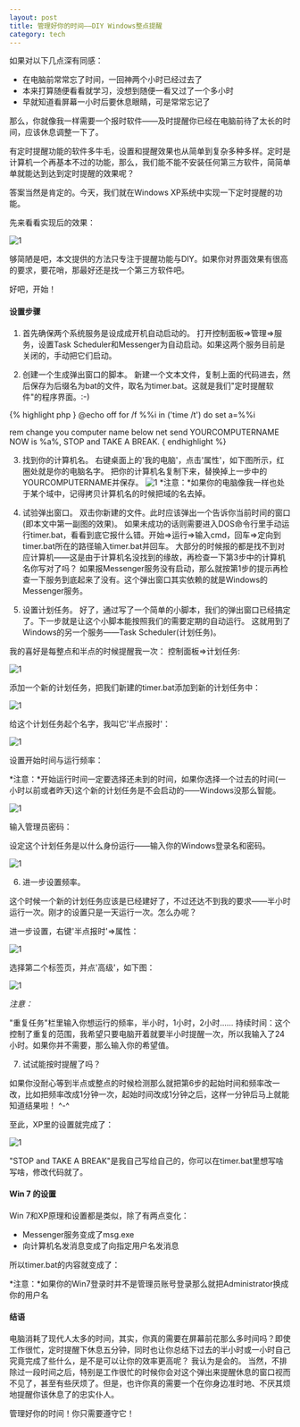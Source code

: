 ```yaml
---
layout: post
title: 管理好你的时间——DIY Windows整点提醒
category: tech
---
```


如果对以下几点深有同感：

* 在电脑前常常忘了时间，一回神两个小时已经过去了
* 本来打算随便看看就学习，没想到随便一看又过了一个多小时
* 早就知道看屏幕一小时后要休息眼睛，可是常常忘记了

那么，你就像我一样需要一个报时软件——及时提醒你已经在电脑前待了太长的时间，应该休息调整一下了。

有定时提醒功能的软件多牛毛，设置和提醒效果也从简单到复杂多种多样。定时是计算机一个再基本不过的功能，那么，我们能不能不安装任何第三方软件，简简单单就能达到达到定时提醒的效果呢？

答案当然是肯定的。今天，我们就在Windows XP系统中实现一下定时提醒的功能。

先来看看实现后的效果：

![1](http://i.imgur.com/Qtz0Z.png)

够简陋是吧，本文提供的方法只专注于提醒功能与DIY。如果你对界面效果有很高的要求，要花哨，那最好还是找一个第三方软件吧。

好吧，开始！ 

#### 设置步骤
1. 首先确保两个系统服务是设成成开机自动启动的。
打开控制面板=>管理=>服务，设置Task Scheduler和Messenger为自动启动。如果这两个服务目前是关闭的，手动把它们启动。

2. 创建一个生成弹出窗口的脚本。
新建一个文本文件，复制上面的代码进去，然后保存为后缀名为bat的文件，取名为timer.bat。这就是我们"定时提醒软件"的程序界面。:-)

{% highlight php }
@echo off
for /f %%i in ('time /t') do set a=%%i

rem change you computer name below
net send YOURCOMPUTERNAME NOW is %a%, STOP and TAKE A BREAK. 
{ endhighlight %}

3. 找到你的计算机名。
右键桌面上的'我的电脑'，点击'属性'，如下图所示，红圈处就是你的电脑名字。
把你的计算机名复制下来，替换掉上一步中的YOURCOMPUTERNAME并保存。 
![1](http://i.imgur.com/etZFE.png) 
*注意：*如果你的电脑像我一样也处于某个域中，记得拷贝计算机名的时候把域的名去掉。

4. 试验弹出窗口。
双击你新建的文件。此时应该弹出一个告诉你当前时间的窗口(即本文中第一副图的效果)。
如果未成功的话则需要进入DOS命令行里手动运行timer.bat，看看到底它报什么错。开始=>运行=>输入cmd，回车=>定向到timer.bat所在的路径输入timer.bat并回车。
大部分的时候报的都是找不到对应计算机——这是由于计算机名没找到的缘故，再检查一下第3步中的计算机名你写对了吗？
如果报Messenger服务没有启动，那么就按第1步的提示再检查一下服务到底起来了没有。这个弹出窗口其实依赖的就是Windows的Messenger服务。

5. 设置计划任务。
好了，通过写了一个简单的小脚本，我们的弹出窗口已经搞定了。下一步就是让这个小脚本能按照我们的需要定期的自动运行。
这就用到了Windows的另一个服务——Task Scheduler(计划任务)。

我的喜好是每整点和半点的时候提醒我一次：
控制面板=>计划任务:

![1](http://i.imgur.com/mJHny.png)

添加一个新的计划任务，把我们新建的timer.bat添加到新的计划任务中：

![1](http://i.imgur.com/w7cjw.png)

给这个计划任务起个名字，我叫它'半点报时'：

![1](http://i.imgur.com/59gfV.png)

设置开始时间与运行频率：

*注意：*开始运行时间一定要选择还未到的时间，如果你选择一个过去的时间(一小时以前或者昨天)这个新的计划任务是不会启动的——Windows没那么智能。

![1](http://i.imgur.com/iid0I.png)

输入管理员密码：

设定这个计划任务是以什么身份运行——输入你的Windows登录名和密码。

![1](http://i.imgur.com/ZGVQd.png)

6. 进一步设置频率。

这个时候一个新的计划任务应该是已经建好了，不过还达不到我的要求——半小时运行一次。刚才的设置只是一天运行一次。怎么办呢？

进一步设置，右键'半点报时'=>属性： 

![1](http://i.imgur.com/VZZDc.png)

选择第二个标签页，并点'高级'，如下图：

![1](http://i.imgur.com/wEdVF.png)

*注意：*

"重复任务"栏里输入你想运行的频率，半小时，1小时，2小时……
持续时间：这个控制了重复的范围，我希望只要电脑开着就要半小时提醒一次，所以我输入了24小时。如果你并不需要，那么输入你的希望值。

7. 试试能按时提醒了吗？

如果你没耐心等到半点或整点的时候检测那么就把第6步的起始时间和频率改一改，比如把频率改成1分钟一次，起始时间改成1分钟之后，这样一分钟后马上就能知道结果啦！ ^-^

至此，XP里的设置就完成了：

![1](http://i.imgur.com/Qtz0Z.png)

"STOP and TAKE A BREAK"是我自己写给自己的，你可以在timer.bat里想写啥写啥，修改代码就了。

                                  
#### Win 7 的设置
Win 7和XP原理和设置都是类似，除了有两点变化：

* Messenger服务变成了msg.exe
* 向计算机名发消息变成了向指定用户名发消息

所以timer.bat的内容就变成了：

*注意：*如果你的Win7登录时并不是管理员账号登录那么就把Administrator换成你的用户名

#### 结语
电脑消耗了现代人太多的时间，其实，你真的需要在屏幕前花那么多时间吗？即使工作很忙，定时提醒下休息五分钟，同时也让你总结下过去的半小时或一小时自己究竟完成了些什么，是不是可以让你的效率更高呢？
我认为是会的。
当然，不排除过一段时间之后，特别是工作很忙的时候你会对这个弹出来提醒休息的窗口视而不见了，甚至有些厌烦了。但是，也许你真的需要一个在你身边准时地、不厌其烦地提醒你该休息了的忠实仆人。

管理好你的时间！你只需要遵守它！
